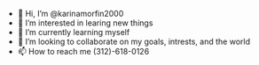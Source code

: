 - 👋 Hi, I’m @karinamorfin2000
- 👀 I’m interested in learing new things 
- 🌱 I’m currently learning myself 
- 💞️ I’m looking to collaborate on my goals, intrests, and the world 
- 📫 How to reach me (312)-618-0126 

<!---
karinamorfin2000/karinamorfin2000 is a ✨ special ✨ repository because its `README.md` (this file) appears on your GitHub profile.
You can click the Preview link to take a look at your changes.
--->
